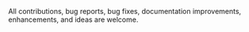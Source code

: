All contributions, bug reports, bug fixes, documentation improvements, enhancements, and ideas are welcome. 